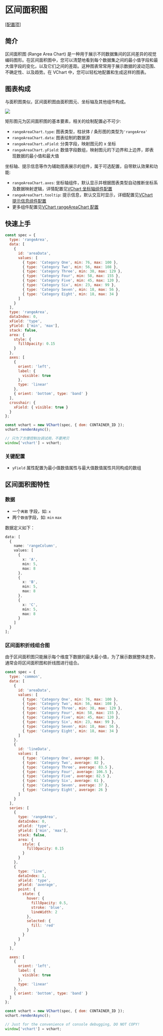 # 区间面积图
[\[配置项\]](../../../option/rangeAreaChart)

## 简介

区间面积图 (Range Area Chart) 是一种用于展示不同数据集间的区间差异的视觉编码图形。在区间面积图中，您可以清楚地看到每个数据集之间的最小值字段和最大值字段的变化，以及它们之间的差距。这种图表常常用于展示数据的波动范围、不确定性、以及趋势。在 VChart 中，您可以轻松地配置和生成这样的图表。

## 图表构成

与面积图类似，区间面积图由面积图元、坐标轴及其他组件构成。

![](https://lf9-dp-fe-cms-tos.byteorg.com/obj/bit-cloud/b42a7699efcd4dfa8b8aa3a06.png)

矩形图元为区间面积图的基本要素，相关的绘制配置必不可少:

- `rangeAreaChart.type`: 图表类型，柱状体 / 条形图的类型为`'rangeArea'`
- `rangeAreaChart.data`: 图表绘制的数据源
- `rangeAreaChart.xField`: 分类字段，映射图元的 x 坐标
- `rangeAreaChart.yField`: 数值字段数组，映射图元的下边界和上边界，即表现数据的最小值和最大值

坐标轴、提示信息等作为辅助图表展示的组件，属于可选配置，自带默认效果和功能:

- `rangeAreaChart.axes`: 坐标轴组件，默认显示并根据图表类型自动推断坐标系及数据映射逻辑，详情配置见[VChart 坐标轴组件配置](../../../option/rangeAreaChart#axes)
- `rangeAreaChart.tooltip`: 提示信息，默认交互时显示，详细配置见[VChart 提示信息组件配置](../../../option/rangeAreaChart#tooltip)
- 更多组件配置见[VChart rangeAreaChart 配置](../../../option/rangeAreaChart)

## 快速上手

```javascript livedemo
const spec = {
  type: 'rangeArea',
  data: [
    {
      id: 'areaData',
      values: [
        { type: 'Category One', min: 76, max: 100 },
        { type: 'Category Two', min: 56, max: 108 },
        { type: 'Category Three', min: 38, max: 129 },
        { type: 'Category Four', min: 58, max: 155 },
        { type: 'Category Five', min: 45, max: 120 },
        { type: 'Category Six', min: 23, max: 99 },
        { type: 'Category Seven', min: 18, max: 56 },
        { type: 'Category Eight', min: 18, max: 34 }
      ]
    }
  ],
  type: 'rangeArea',
  dataIndex: 0,
  xField: 'type',
  yField: ['min', 'max'],
  stack: false,
  area: {
    style: {
      fillOpacity: 0.15
    }
  },
  axes: [
    {
      orient: 'left',
      label: {
        visible: true
      },
      type: 'linear'
    },
    { orient: 'bottom', type: 'band' }
  ],
  crosshair: {
    xField: { visible: true }
  }
};

const vchart = new VChart(spec, { dom: CONTAINER_ID });
vchart.renderAsync();

// 只为了方便控制台调试用，不要拷贝
window['vchart'] = vchart;
```

### 关键配置

- `yField` 属性配置为最小值数值属性与最大值数值属性共同构成的数组

## 区间面积图特性

### 数据

- 一个`离散` 字段，如: `x`
- 两个`数值`字段，如: `min` `max`

数据定义如下：

```ts
data: [
  {
    name: 'rangeColumn',
    values: [
      {
        x: 'A',
        min: 5,
        max: 8
      },
      {
        x: 'B',
        min: 5,
        max: 8
      },
      {
        x: 'C',
        min: 5,
        max: 8
      }
    ]
  }
];
```

### 区间面积折线组合图

由于区间面积图只能展示每个维度下数据的最大最小值，为了展示数据整体走势，通常会将区间面积图和折线图进行组合。

```javascript livedemo
const spec = {
  type: 'common',
  data: [
    {
      id: 'areaData',
      values: [
        { type: 'Category One', min: 76, max: 100 },
        { type: 'Category Two', min: 56, max: 108 },
        { type: 'Category Three', min: 38, max: 129 },
        { type: 'Category Four', min: 58, max: 155 },
        { type: 'Category Five', min: 45, max: 120 },
        { type: 'Category Six', min: 23, max: 99 },
        { type: 'Category Seven', min: 18, max: 56 },
        { type: 'Category Eight', min: 18, max: 34 }
      ]
    },
    {
      id: 'lineData',
      values: [
        { type: 'Category One', average: 88 },
        { type: 'Category Two', average: 82 },
        { type: 'Category Three', average: 83.5 },
        { type: 'Category Four', average: 106.5 },
        { type: 'Category Five', average: 82.5 },
        { type: 'Category Six', average: 61 },
        { type: 'Category Seven', average: 37 },
        { type: 'Category Eight', average: 26 }
      ]
    }
  ],
  series: [
    {
      type: 'rangeArea',
      dataIndex: 0,
      xField: 'type',
      yField: ['min', 'max'],
      stack: false,
      area: {
        style: {
          fillOpacity: 0.15
        }
      }
    },
    {
      type: 'line',
      dataIndex: 1,
      xField: 'type',
      yField: 'average',
      point: {
        state: {
          hover: {
            fillOpacity: 0.5,
            stroke: 'blue',
            lineWidth: 2
          },
          selected: {
            fill: 'red'
          }
        }
      }
    }
  ],

  axes: [
    {
      orient: 'left',
      label: {
        visible: true
      },
      type: 'linear'
    },
    { orient: 'bottom', type: 'band' }
  ]
};

const vchart = new VChart(spec, { dom: CONTAINER_ID });
vchart.renderAsync();

// Just for the convenience of console debugging, DO NOT COPY!
window['vchart'] = vchart;
```
